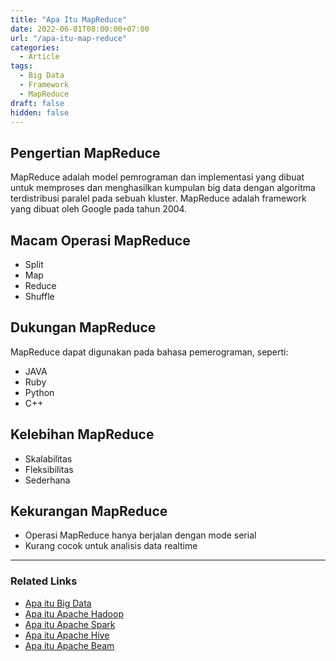 ```yaml
---
title: "Apa Itu MapReduce"
date: 2022-06-01T08:00:00+07:00
url: "/apa-itu-map-reduce"
categories:
  - Article
tags:
  - Big Data
  - Framework
  - MapReduce
draft: false
hidden: false
---
```


## Pengertian MapReduce
MapReduce adalah model pemrograman dan implementasi yang dibuat untuk memproses dan menghasilkan kumpulan big data dengan algoritma terdistribusi paralel pada sebuah kluster. MapReduce adalah framework yang dibuat oleh Google pada tahun 2004.

## Macam Operasi MapReduce
- Split
- Map
- Reduce
- Shuffle

## Dukungan MapReduce
MapReduce dapat digunakan pada bahasa pemerograman, seperti:
- JAVA
- Ruby
- Python
- C++

## Kelebihan MapReduce
- Skalabilitas
- Fleksibilitas
- Sederhana

## Kekurangan MapReduce
- Operasi MapReduce hanya berjalan dengan mode serial
- Kurang cocok untuk analisis data realtime


---
### Related Links
- [Apa itu Big Data](/apa-itu-big-data)
- [Apa itu Apache Hadoop](/apa-itu-apache-hadoop)
- [Apa itu Apache Spark](/apa-itu-apache-spark)
- [Apa itu Apache Hive](/apa-itu-apache-hive)
- [Apa itu Apache Beam](/apa-itu-apache-beam)